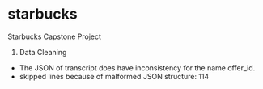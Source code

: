 # starbucks
Starbucks Capstone Project

1. Data Cleaning
- The JSON of transcript does have inconsistency for the name offer_id. 
- skipped lines because of malformed JSON structure: 114

